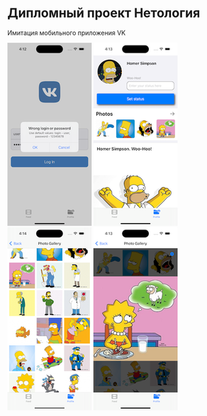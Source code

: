 # Дипломный проект Нетология

Имитация мобильного приложения VK

![AppScreenshot1](AppScreenshots/1.png) ![AppScreenshot2](AppScreenshots/2.png) ![AppScreenshot3](AppScreenshots/3.png) ![AppScreenshot4](AppScreenshots/4.png)